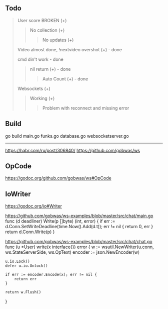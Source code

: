 ## Todo

> User score BROKEN (+)
> > No collection (+)
> > > No updates (+)
> 
> Video almost done, !nextvideo overshot (+) - done
> 
> cmd din't work - done
> > nil return (+) - done
> > > Auto Count (+) - done
>
> Websockets (+)
> > Working (+)
> > > Problem with reconnect and missing error

## Build
go build main.go funks.go database.go websocketserver.go

***************
https://habr.com/ru/post/306840/
https://github.com/gobwas/ws


## OpCode
https://godoc.org/github.com/gobwas/ws#OpCode

## IoWriter
https://godoc.org/io#Writer

https://github.com/gobwas/ws-examples/blob/master/src/chat/main.go
func (d deadliner) Write(p []byte) (int, error) {
	if err := d.Conn.SetWriteDeadline(time.Now().Add(d.t)); err != nil {
		return 0, err
	}
	return d.Conn.Write(p)
}

https://github.com/gobwas/ws-examples/blob/master/src/chat/chat.go
func (u *User) write(x interface{}) error {
	w := wsutil.NewWriter(u.conn, ws.StateServerSide, ws.OpText)
	encoder := json.NewEncoder(w)

	u.io.Lock()
	defer u.io.Unlock()

	if err := encoder.Encode(x); err != nil {
		return err
	}

	return w.Flush()
}